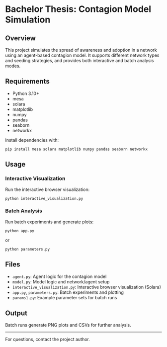 # Bachelor Thesis: Contagion Model Simulation

## Overview
This project simulates the spread of awareness and adoption in a network using an agent-based contagion model. It supports different network types and seeding strategies, and provides both interactive and batch analysis modes.

## Requirements
- Python 3.10+
- mesa
- solara
- matplotlib
- numpy
- pandas
- seaborn
- networkx

Install dependencies with:
```
pip install mesa solara matplotlib numpy pandas seaborn networkx
```

## Usage

### Interactive Visualization
Run the interactive browser visualization:
```
python interactive_visualization.py
```

### Batch Analysis
Run batch experiments and generate plots:
```
python app.py
```

or
```
python parameters.py
```

## Files
- `agent.py`: Agent logic for the contagion model
- `model.py`: Model logic and network/agent setup
- `interactive_visualization.py`: Interactive browser visualization (Solara)
- `app.py`, `parameters.py`: Batch experiments and plotting
- `params1.py`: Example parameter sets for batch runs

## Output
Batch runs generate PNG plots and CSVs for further analysis.

---

For questions, contact the project author.
